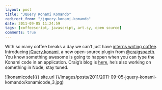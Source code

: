 ```yaml
---
layout: post
title: "JQuery Konami Komando"
redirect_from: "/jquery-konami-komando"
date: 2011-09-05 11:24:59
tags: [coffeescript, javascript, art.sy, open source]
comments: true
---
```

With so many coffee breaks a day we can’t just have [interns writing coffee](/barista-custom-preambles-in-coffeescript-javascript). Introducing [jQuery.konami](https://github.com/craigspaeth/jquery.konami.coffee), a new open-source plugin from [@craigspaeth](https://github.com/craigspaeth/jquery.konami.coffee). You know something awesome is going to happen when you can type the Konami code in an application. Craig’s blog is [here](http://craigspaeth.tumblr.com), he‘s also working on something in Node, stay tuned.

![konamicode]({{ site.url }}/images/posts/2011/2011-09-05-jquery-konami-komando/konamicode_3.jpg)
